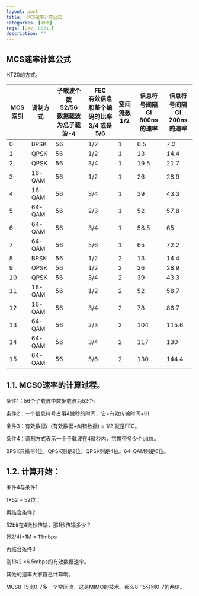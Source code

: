 ```yaml
---
layout: post
title:  MCS速率计算公式
categories: [网络]
tags: [Dev, 80211]
description: ""
---
```


## MCS速率计算公式

HT20的方式。



MCS索引 | 调制方式 | 子载波个数<br/>52/56<br/>数据载波为总子载波-4 | FEC<br/>有效信息和整个编码的比率<br/>3/4 或是5/6 | 空间流数<br/>1/2 | 信息符号间隔GI<br/>800ns的速率 | 信息符号间隔GI<br/>200ns的速率
-----  | -----   |                                        ----- | -----                                         | -----   | -----   | -----  
0  | BPSK  | 56  | 1/2  | 1  | 6.5  | 7.2
1  | QPSK  | 56  | 1/2  | 1  | 13  | 14.4
2  | QPSK  | 56  | 3/4  | 1  | 19.5  | 21.7
3  | 16-QAM  | 56  | 1/2  | 1  | 26  | 28.9
4  | 16-QAM  | 56  | 3/4  | 1  | 39  | 43.3
5  | 64-QAM  | 56  | 2/3  | 1  | 52   | 57.8
6  | 64-QAM  | 56  | 3/4  | 1  | 58.5  | 65
7  | 64-QAM  | 56  | 5/6  | 1  | 65  | 72.2
8  | BPSK  | 56  | 1/2  | 2  | 13  | 14.4
9  | QPSK  | 56  | 1/2  | 2  | 26  | 28.9
10  | QPSK  | 56  | 3/4  | 2  | 39  | 43.3
11 | 16-QAM  | 56  | 1/2  | 2  | 52  | 58.7
12 | 16-QAM  | 56  | 3/4  | 2  | 78  | 86.7
13  | 64-QAM  | 56  | 2/3  | 2  | 104   | 115.6
14  | 64-QAM  | 56  | 3/4  | 2  | 117  | 130
15  | 64-QAM  | 56  | 5/6  | 2  | 130  | 144.4



## 1.1. MCS0速率的计算过程。

条件1：56个子载波中数据载波为52个。

条件2：一个信息符号占用4微秒的时间，它=有效传输时间+GI.

条件3：有效数据/（有效数据+纠错数据) = 1/2 就是FEC。

条件4：调制方式表示一个子载波在4微秒内，它携带多少个bit位。

BPSK只携带1位。QPSK则是2位。QPSK则是4位。64-QAM则是6位。

## 1.2. 计算开始：

条件4与条件1

1\*52 = 52位；

再结合条件2

52bit在4微秒传输，那1秒传输多少？

(52/4)\*1M = 13mbps

再结合条件3

则13/2 =6.5mbps的有效数据速率。

其他的速率大家自己计算啊。

MCS8-15比0-7多一个空间流，这是MIMO的技术。那么8-15分别0-7的两倍。



